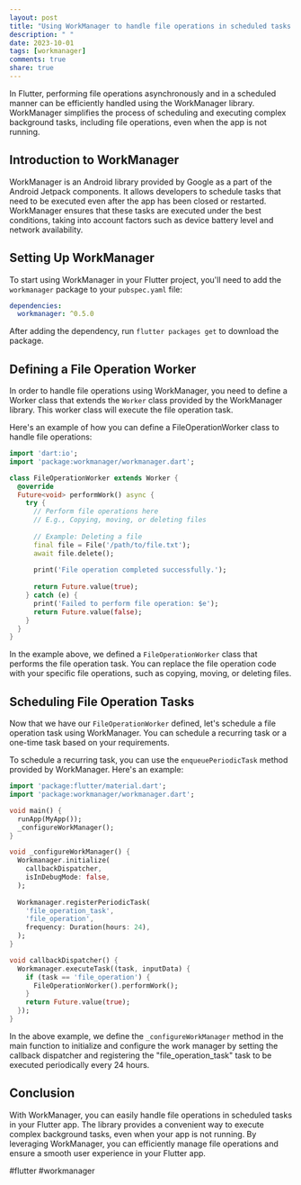 ```yaml
---
layout: post
title: "Using WorkManager to handle file operations in scheduled tasks in Flutter"
description: " "
date: 2023-10-01
tags: [workmanager]
comments: true
share: true
---
```


In Flutter, performing file operations asynchronously and in a scheduled manner can be efficiently handled using the WorkManager library. WorkManager simplifies the process of scheduling and executing complex background tasks, including file operations, even when the app is not running.

## Introduction to WorkManager

WorkManager is an Android library provided by Google as a part of the Android Jetpack components. It allows developers to schedule tasks that need to be executed even after the app has been closed or restarted. WorkManager ensures that these tasks are executed under the best conditions, taking into account factors such as device battery level and network availability.

## Setting Up WorkManager

To start using WorkManager in your Flutter project, you'll need to add the `workmanager` package to your `pubspec.yaml` file:

```yaml
dependencies:
  workmanager: ^0.5.0
```

After adding the dependency, run `flutter packages get` to download the package.

## Defining a File Operation Worker

In order to handle file operations using WorkManager, you need to define a Worker class that extends the `Worker` class provided by the WorkManager library. This worker class will execute the file operation task.

Here's an example of how you can define a FileOperationWorker class to handle file operations:

```dart
import 'dart:io';
import 'package:workmanager/workmanager.dart';

class FileOperationWorker extends Worker {
  @override
  Future<void> performWork() async {
    try {
      // Perform file operations here
      // E.g., Copying, moving, or deleting files
      
      // Example: Deleting a file
      final file = File('/path/to/file.txt');
      await file.delete();
      
      print('File operation completed successfully.');
      
      return Future.value(true);
    } catch (e) {
      print('Failed to perform file operation: $e');
      return Future.value(false);
    }
  }
}
```

In the example above, we defined a `FileOperationWorker` class that performs the file operation task. You can replace the file operation code with your specific file operations, such as copying, moving, or deleting files.

## Scheduling File Operation Tasks

Now that we have our `FileOperationWorker` defined, let's schedule a file operation task using WorkManager. You can schedule a recurring task or a one-time task based on your requirements.

To schedule a recurring task, you can use the `enqueuePeriodicTask` method provided by WorkManager. Here's an example:

```dart
import 'package:flutter/material.dart';
import 'package:workmanager/workmanager.dart';

void main() {
  runApp(MyApp());
  _configureWorkManager();
}

void _configureWorkManager() {
  Workmanager.initialize(
    callbackDispatcher,
    isInDebugMode: false,
  );
  
  Workmanager.registerPeriodicTask(
    'file_operation_task',
    'file_operation',
    frequency: Duration(hours: 24),
  );
}

void callbackDispatcher() {
  Workmanager.executeTask((task, inputData) {
    if (task == 'file_operation') {
      FileOperationWorker().performWork();
    }
    return Future.value(true);
  });
}
```

In the above example, we define the `_configureWorkManager` method in the main function to initialize and configure the work manager by setting the callback dispatcher and registering the "file_operation_task" task to be executed periodically every 24 hours.

## Conclusion

With WorkManager, you can easily handle file operations in scheduled tasks in your Flutter app. The library provides a convenient way to execute complex background tasks, even when your app is not running. By leveraging WorkManager, you can efficiently manage file operations and ensure a smooth user experience in your Flutter app.

#flutter #workmanager